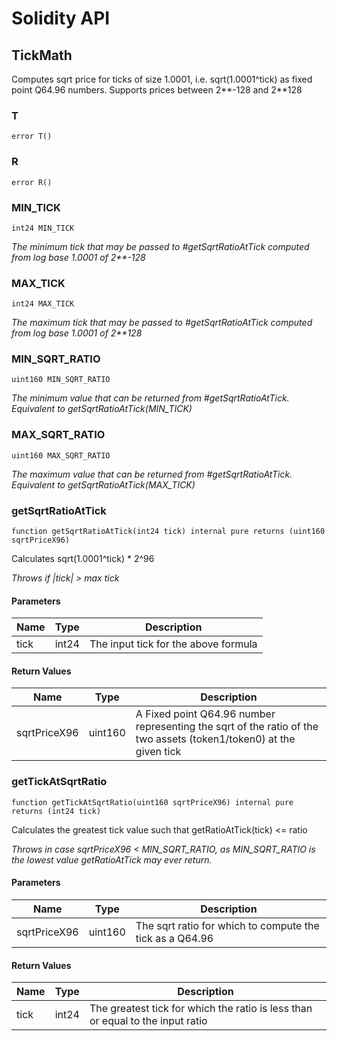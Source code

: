 # Solidity API

## TickMath

Computes sqrt price for ticks of size 1.0001, i.e. sqrt(1.0001^tick) as fixed point Q64.96 numbers. Supports
prices between 2**-128 and 2**128

### T

```solidity
error T()
```

### R

```solidity
error R()
```

### MIN_TICK

```solidity
int24 MIN_TICK
```

_The minimum tick that may be passed to #getSqrtRatioAtTick computed from log base 1.0001 of 2**-128_

### MAX_TICK

```solidity
int24 MAX_TICK
```

_The maximum tick that may be passed to #getSqrtRatioAtTick computed from log base 1.0001 of 2**128_

### MIN_SQRT_RATIO

```solidity
uint160 MIN_SQRT_RATIO
```

_The minimum value that can be returned from #getSqrtRatioAtTick. Equivalent to getSqrtRatioAtTick(MIN_TICK)_

### MAX_SQRT_RATIO

```solidity
uint160 MAX_SQRT_RATIO
```

_The maximum value that can be returned from #getSqrtRatioAtTick. Equivalent to getSqrtRatioAtTick(MAX_TICK)_

### getSqrtRatioAtTick

```solidity
function getSqrtRatioAtTick(int24 tick) internal pure returns (uint160 sqrtPriceX96)
```

Calculates sqrt(1.0001^tick) * 2^96

_Throws if |tick| > max tick_

#### Parameters

| Name | Type | Description |
| ---- | ---- | ----------- |
| tick | int24 | The input tick for the above formula |

#### Return Values

| Name | Type | Description |
| ---- | ---- | ----------- |
| sqrtPriceX96 | uint160 | A Fixed point Q64.96 number representing the sqrt of the ratio of the two assets (token1/token0) at the given tick |

### getTickAtSqrtRatio

```solidity
function getTickAtSqrtRatio(uint160 sqrtPriceX96) internal pure returns (int24 tick)
```

Calculates the greatest tick value such that getRatioAtTick(tick) <= ratio

_Throws in case sqrtPriceX96 < MIN_SQRT_RATIO, as MIN_SQRT_RATIO is the lowest value getRatioAtTick may
ever return._

#### Parameters

| Name | Type | Description |
| ---- | ---- | ----------- |
| sqrtPriceX96 | uint160 | The sqrt ratio for which to compute the tick as a Q64.96 |

#### Return Values

| Name | Type | Description |
| ---- | ---- | ----------- |
| tick | int24 | The greatest tick for which the ratio is less than or equal to the input ratio |

